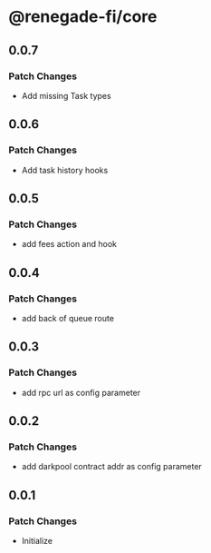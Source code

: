 # @renegade-fi/core

## 0.0.7

### Patch Changes

- Add missing Task types

## 0.0.6

### Patch Changes

- Add task history hooks

## 0.0.5

### Patch Changes

- add fees action and hook

## 0.0.4

### Patch Changes

- add back of queue route

## 0.0.3

### Patch Changes

- add rpc url as config parameter

## 0.0.2

### Patch Changes

- add darkpool contract addr as config parameter

## 0.0.1

### Patch Changes

- Initialize

